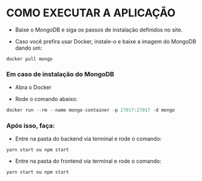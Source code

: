 # COMO EXECUTAR A APLICAÇÃO

- Baixe o MongoDB e siga os passos de instalação definidos no site.

- Caso você prefira usar Docker, instale-o e baixe a imagem do MongoDB dando um:

```shell
docker pull mongo
```



### Em caso de instalação do MongoDB

- Abra o Docker

- Rode o comando abaixo:

```javascript
docker run --rm --name mongo-container -p 27017:27017 -d mongo
```



### Após isso, faça:

- Entre na pasta do backend via terminal e rode o comando:

```shell
yarn start ou npm start
```

- Entre na pasta do frontend via terminal e rode o comando:

```shell
yarn start ou npm start
```

